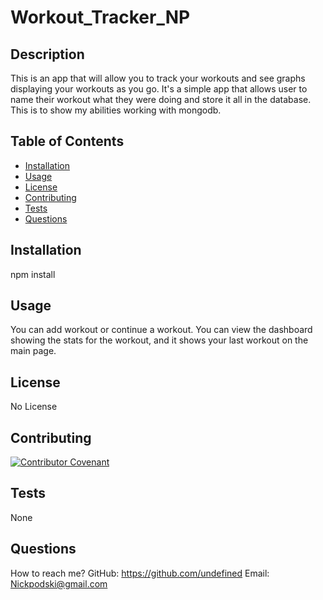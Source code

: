 
# Workout_Tracker_NP



## Description 

This is an app that will allow you to track your workouts and see graphs displaying your workouts as you go. It's a simple app that allows user to name their workout what they were doing and store it all in the database. This is to show my abilities working with mongodb.

## Table of Contents

  * [Installation](#installation)
  * [Usage](#usage)
  * [License](#license)
  * [Contributing](#contributing)
  * [Tests](#tests)
  * [Questions](#questions)

## Installation

  npm install

## Usage

  You can add workout or continue a workout. You can view the dashboard showing the stats for the workout, and it shows your last workout on the main page.

## License

  No License
  

## Contributing

[![Contributor Covenant](https://img.shields.io/badge/Contributor%20Covenant-2.0-4baaaa.svg)](code_of_conduct.md)

## Tests

  None

## Questions

  How to reach me?
  GitHub: https://github.com/undefined
  Email: Nickpodski@gmail.com
  